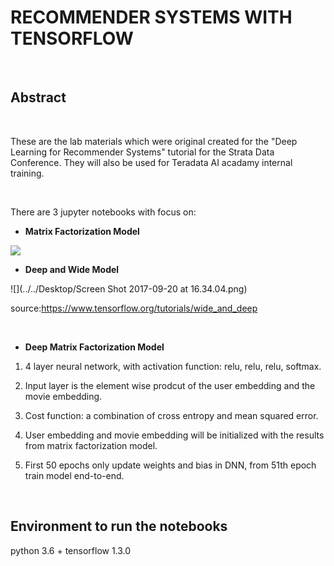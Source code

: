 RECOMMENDER SYSTEMS WITH TENSORFLOW
===================================

 

Abstract
--------

 

These are the lab materials which were original created for the "Deep Learning
for Recommender Systems" tutorial for the Strata Data Conference. They will also
be used for Teradata AI acadamy internal training.

 

There are 3 jupyter notebooks with focus on:

-   **Matrix Factorization Model**

![](Picture1.png)

-   **Deep and Wide Model**

![](../../Desktop/Screen Shot 2017-09-20 at 16.34.04.png)

source:<https://www.tensorflow.org/tutorials/wide_and_deep>

 

-   **Deep Matrix Factorization Model**

1.  4 layer neural network, with activation function: relu, relu, relu, softmax.

2.  Input layer is the element wise prodcut of the user embedding and the movie
    embedding.

3.  Cost function: a combination of cross entropy and mean squared error.

4.  User embedding and movie embedding will be initialized with the results from
    matrix factorization model.

5.  First 50 epochs only update weights and bias in DNN, from 51th epoch train
    model end-to-end.

 

Environment to run the notebooks
--------------------------------

python 3.6 + tensorflow 1.3.0
